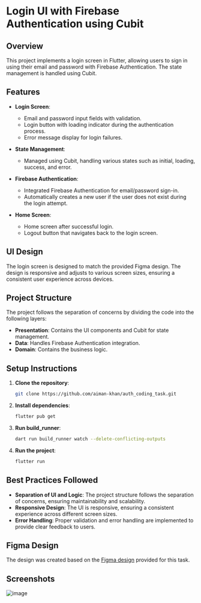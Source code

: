 
# Login UI with Firebase Authentication using Cubit

## Overview

This project implements a login screen in Flutter, allowing users to sign in using their email and password with Firebase Authentication. The state management is handled using Cubit.

## Features

- **Login Screen**:
  - Email and password input fields with validation.
  - Login button with loading indicator during the authentication process.
  - Error message display for login failures.
  
- **State Management**:
  - Managed using Cubit, handling various states such as initial, loading, success, and error.
  
- **Firebase Authentication**:
  - Integrated Firebase Authentication for email/password sign-in.
  - Automatically creates a new user if the user does not exist during the login attempt.
  
- **Home Screen**:
  - Home screen after successful login.
  - Logout button that navigates back to the login screen.

## UI Design

The login screen is designed to match the provided Figma design. The design is responsive and adjusts to various screen sizes, ensuring a consistent user experience across devices.

## Project Structure

The project follows the separation of concerns by dividing the code into the following layers:

- **Presentation**: Contains the UI components and Cubit for state management.
- **Data**: Handles Firebase Authentication integration.
- **Domain**: Contains the business logic.


## Setup Instructions

1. **Clone the repository**:
   ```bash
   git clone https://github.com/aiman-khan/auth_coding_task.git
   ```

2. **Install dependencies**:
   ```bash
   flutter pub get
   ```

3. **Run build_runner**:
   ```bash
   dart run build_runner watch --delete-conflicting-outputs
   ```

4. **Run the project**:
   ```bash
   flutter run
   ```

## Best Practices Followed

- **Separation of UI and Logic**: The project structure follows the separation of concerns, ensuring maintainability and scalability.
- **Responsive Design**: The UI is responsive, ensuring a consistent experience across different screen sizes.
- **Error Handling**: Proper validation and error handling are implemented to provide clear feedback to users.

## Figma Design

The design was created based on the [Figma design](https://www.figma.com/design/0xIxHweYnIAOiSO9gnJhuq/Flutter-Coding-Task?node-id=0-1&t=yhgDcLdS2ZFoHLyN-1) provided for this task.

## Screenshots

![image](https://github.com/user-attachments/assets/7e680714-26f9-4db1-b90d-59dacef4a583)

